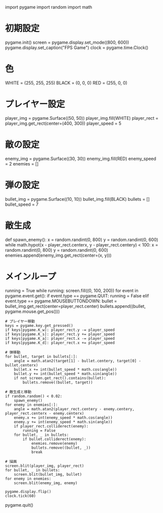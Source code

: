 import pygame
import random
import math

# 初期設定
pygame.init()
screen = pygame.display.set_mode((800, 600))
pygame.display.set_caption("FPS Game")
clock = pygame.time.Clock()

# 色
WHITE = (255, 255, 255)
BLACK = (0, 0, 0)
RED = (255, 0, 0)

# プレイヤー設定
player_img = pygame.Surface((50, 50))
player_img.fill(WHITE)
player_rect = player_img.get_rect(center=(400, 300))
player_speed = 5

# 敵の設定
enemy_img = pygame.Surface((30, 30))
enemy_img.fill(RED)
enemy_speed = 2
enemies = []

# 弾の設定
bullet_img = pygame.Surface((10, 10))
bullet_img.fill(BLACK)
bullets = []
bullet_speed = 7

# 敵生成
def spawn_enemy():
    x = random.randint(0, 800)
    y = random.randint(0, 600)
    while math.hypot(x - player_rect.centerx, y - player_rect.centery) < 100:
        x = random.randint(0, 800)
        y = random.randint(0, 600)
    enemies.append(enemy_img.get_rect(center=(x, y)))

# メインループ
running = True
while running:
    screen.fill((0, 100, 200))
    for event in pygame.event.get():
        if event.type == pygame.QUIT:
            running = False
        elif event.type == pygame.MOUSEBUTTONDOWN:
            bullet = bullet_img.get_rect(center=player_rect.center)
            bullets.append((bullet, pygame.mouse.get_pos()))

    # プレイヤー移動
    keys = pygame.key.get_pressed()
    if keys[pygame.K_w]: player_rect.y -= player_speed
    if keys[pygame.K_s]: player_rect.y += player_speed
    if keys[pygame.K_a]: player_rect.x -= player_speed
    if keys[pygame.K_d]: player_rect.x += player_speed

    # 弾移動
    for bullet, target in bullets[:]:
        angle = math.atan2(target[1] - bullet.centery, target[0] - bullet.centerx)
        bullet.x += int(bullet_speed * math.cos(angle))
        bullet.y += int(bullet_speed * math.sin(angle))
        if not screen.get_rect().contains(bullet):
            bullets.remove((bullet, target))

    # 敵生成と移動
    if random.random() < 0.02:
        spawn_enemy()
    for enemy in enemies[:]:
        angle = math.atan2(player_rect.centery - enemy.centery, player_rect.centerx - enemy.centerx)
        enemy.x += int(enemy_speed * math.cos(angle))
        enemy.y += int(enemy_speed * math.sin(angle))
        if player_rect.colliderect(enemy):
            running = False
        for bullet, _ in bullets:
            if bullet.colliderect(enemy):
                enemies.remove(enemy)
                bullets.remove((bullet, _))
                break

    # 描画
    screen.blit(player_img, player_rect)
    for bullet, _ in bullets:
        screen.blit(bullet_img, bullet)
    for enemy in enemies:
        screen.blit(enemy_img, enemy)
    
    pygame.display.flip()
    clock.tick(60)

pygame.quit()
